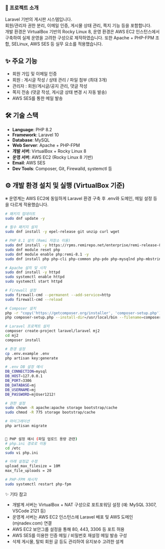 ### 📌 프로젝트 소개
Laravel 기반의 게시판 시스템입니다.  
회원/관리자 권한 분리, 이메일 인증, 게시물 상태 관리, 쪽지 기능 등을 포함합니다.  
개발 환경은 VirtualBox 기반의 Rocky Linux 8,
운영 환경은 AWS EC2 인스턴스에서 구축하여 실제 운영을 고려한 구성으로 제작하였습니다.
또한 Apache + PHP-FPM 조합, SELinux, AWS SES 등 실무 요소를 적용했습니다.


## ✨ 주요 기능
- 회원 가입 및 이메일 인증
- 회원 : 게시글 작성 / 상태 관리 / 파일 첨부 (최대 3개)
- 관리자 : 회원/게시글/공지 관리, 댓글 작성
- 쪽지 전송 (댓글 작성, 게시글 상태 변경 시 자동 발송)
- AWS SES를 통한 메일 발송


## 🛠 기술 스택

- **Language**: PHP 8.2
- **Framework**: Laravel 10
- **Database**: MySQL
- **Web Server**: Apache + PHP-FPM
- **개발 서버**: VirtualBox + Rocky Linux 8
- **운영 서버**: AWS EC2 (Rocky Linux 8 기반)
- **Email**: AWS SES
- **Dev Tools**: Composer, Git, Firewalld, systemctl 등



## ⚙️ 개발 환경 설치 및 실행 (VirtualBox 기준)
※ 운영계는 AWS EC2에 동일하게 Laravel 환경 구축 후 .env와 도메인, 메일 설정 등을 다르게 적용했습니다.


```bash
# 패키지 업데이트
sudo dnf update -y

# 필수 패키지 설치
sudo dnf install -y epel-release git unzip curl wget

# PHP 8.1 설치 (Remi 저장소 이용)
sudo dnf install -y https://rpms.remirepo.net/enterprise/remi-release-8.rpm
sudo dnf module reset php
sudo dnf module enable php:remi-8.1 -y
sudo dnf install php php-cli php-common php-pdo php-mysqlnd php-mbstring php-xml php-bcmath php-opcache php-gd php-curl -y

# Apache 설치 및 시작
sudo dnf install -y httpd
sudo systemctl enable httpd
sudo systemctl start httpd

# Firewall 설정
sudo firewall-cmd --permanent --add-service=http
sudo firewall-cmd --reload

# Composer 설치
php -r "copy('https://getcomposer.org/installer', 'composer-setup.php');"
php composer-setup.php --install-dir=/usr/local/bin --filename=composer

# Laravel 프로젝트 설치
composer create-project laravel/laravel mj2
cd mj2
composer install

# 환경 설정
cp .env.example .env
php artisan key:generate

# .env DB 설정 예시
DB_CONNECTION=mysql
DB_HOST=127.0.0.1
DB_PORT=3306
DB_DATABASE=mj
DB_USERNAME=mj
DB_PASSWORD=mjUser1212!

# 권한 설정
sudo chown -R apache:apache storage bootstrap/cache
sudo chmod -R 775 storage bootstrap/cache

# 마이그레이션
php artisan migrate


📌 PHP 설정 예시 (파일 업로드 용량 관련)
# php.ini 경로로 이동
cd /etc
sudo vi php.ini

# 아래 설정값 수정
upload_max_filesize = 10M
max_file_uploads = 20

# PHP-FPM 재시작
sudo systemctl restart php-fpm

```


✨ 기타 참고
- 개발계 서버는 VirtualBox + NAT 구성으로 포트포워딩 설정 (예: MySQL 3307, VSCode 2121 등)
- 운영계 서버는 AWS EC2 인스턴스에 Laravel 배포 및 AWS 도메인(mjnadev.com) 연결
- AWS EC2 보안그룹 설정을 통해 80, 443, 3306 등 포트 허용
- AWS SES를 이용한 인증 메일 / 비밀번호 재설정 메일 발송 구성
- 삭제 게시물, 탈퇴 회원 글 등도 관리하여 유지보수 고려한 설계

